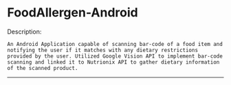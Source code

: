 # FoodAllergen-Android

Description: 

    An Android Application capable of scanning bar-code of a food item and notifying the user if it matches with any dietary restrictions provided by the user. Utilized Google Vision API to implement bar-code scanning and linked it to Nutrionix API to gather dietary information of the scanned product.

*************************************************************************

